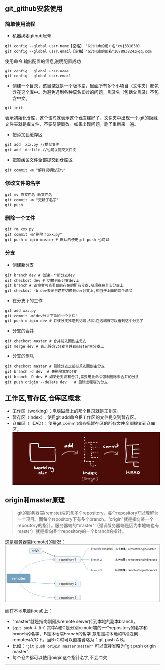 ## git_github安装使用
### 简单使用流程
- 机器绑定github账号
```
git config --global user.name【空格】 "GitHub的用户名"cyj3310300
git config --global user.email【空格】"GitHub的邮箱"1078938243@qq.com
```
使用命令,输出配置的信息,说明配置成功
```
git config --global user.name
git config --global user.email
```
- 创建一个目录，该目录就是一个版本库，里面所有多个小项目（文件夹）都包含在这个库中。为避免遇到各种莫名其妙的问题，目录名（包括父目录）不包含中文。
```
git init
```
表示初始化仓库，这个语句就表示这个仓库建好了，文件夹中出现一个.git的隐藏文件夹就是库文件，不要随便删改。如果出现问题，删了重新来一遍。
- 把添加到缓存区
```
git add  xxx.py //提交文件
git add  dirfile //也可以提交文件夹
``` 
- 把暂缓区文件全部提交到仓库区
```
git commit -m "解释说明性语句" 
```

### 修改文件的名字
```
git mv 原文件名 新文件名
git commit -m "更新了名字"
git push
```
### 删除一个文件
```
git rm xxx.py
git commit -m"删除了xxx.py"
git push origin master # 默认的使用git push 也可以
```
### 分支
- 创建新分支
```
git branch dev # 创建一个新分支dev
git checkout dev # 切换到新分支dev上
git branch # 该命令可查看目前存在的所有分支,及现在在什么分支上
git checkout -b dev表示创建并切换到dev分支上,相当于上面的两个命令
```
- 在分支下的工作
```
git add xxx.py 
git commit -m"dev分支下添加一个文件"
git push origin dev # 将该分支推送到远端,然后在远端就可以看到这个分支了
```
- 分支的合并
```
git checkout master # 合并前先回到主分支
git merge dev # 表示将dev分支合并到master主分支上
```
- 分支的删除
```
git checkout master # 删除分支之前必须先回到主分支
git branch -d dev  # 先删除本地分支
git branch -D dev # 如果分支没有合并,需要用此命令强制删除未合并的分支
git push origin --delete dev　　# 删除远程端的分支
```
## 工作区,暂存区,仓库区概念
- 工作区（working）：电脑磁盘上的那个目录就是工作区。
- 暂存区（Index）：使用git add命令把工作区的文件提交到暂存区。
- 仓库区（HEAD）：使用git commit命令把暂存区的所有文件全部提交到仓库区。
![s](https://github.com/cyj3310300/notebook/blob/master/pic/trees.png?raw=true)
## origin和master原理

> git的服务器端(remote)端包含多个repository，每个repository可以理解为一个项目。而每个repository下有多个branch。"origin"就是指向某一个repository的指针。服务器端的"master"（强调服务器端是因为本地端也有master）就是指向某个repository的一个branch的指针。

这是服务器端(remote)的情况：
![1.png](https://github.com/cyj3310300/notebook/blob/master/pic/1.png?raw=true)

而在本地电脑(local)上：
- "master"就是指向刚刚从remote server传到本地的副本branch。
- ```$git push A B:C```     其中A和C是分别remote端的一个repository的名字和branch的名字，B是本地端branch的名字
意思是把本地的B推送到remotes/A/C下。当B=C时可以直接省略为：git push A B。
- 比如：```"git push origin master:master"``` 可以直接省略为"git push origin master".
- 每个仓库都可以使用origin这个指针名字,不会冲突
---